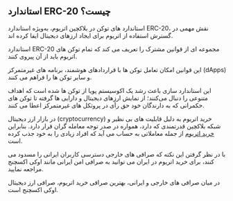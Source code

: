 

## استاندارد ERC-20 چیست؟

استاندارد های توکن در بلاکچین اتریوم، به‌ویژه استاندارد ERC-20، نقش مهمی در گسترش استفاده از اتریوم برای ایجاد ارزهای دیجیتال ایفا کرده‌ اند.

استاندارد ERC-20 مجموعه‌ ای از قوانین مشترک را تعریف می‌ کند که تمام توکن‌ های اتریوم باید از آن پیروی کنند.

این قوانین امکان تعامل توکن‌ ها با قراردادهای هوشمند، برنامه‌ های غیرمتمرکز (dApps) و سایر توکن‌ ها را فراهم می‌ کنند.

این استاندارد سازی باعث رشد یک اکوسیستم پویا از توکن‌ ها شده است که اهداف متنوعی را دنبال می‌کنند؛ از نمایش ارزهای دیجیتال و دارایی‌ ها گرفته تا توکن‌ های حکمرانی که به دارندگان خود حق رأی در پروتکل‌ های غیرمتمرکز اعطا می‌ کنند.

  

در بازار ارز دیجیتال (cryptocurrency) خرید اتریوم به دلیل قابلیت های بی نظیر و شبکه بلاکچین قدرتمندی که دارد، همواره در صدر توجه معامله گران قرار دارد. بنابراین [خرید اتریوم](https://ok-ex.io/buy-and-sell/ETH/) از جمله معاملاتی به حساب می آید که افراد زیادی را به خود جذب کرده است.

با در نظر گرفتن این نکته که صرافی های خارجی دسترسی کاربران ایرانی را مسدود می کنند، برای خرید اتریوم در ایران می توانید به صرافی امن ایرانی مانند اوکی اکسچنج مراجعه نمایید.

در میان صرافی های خارجی و ایرانی، بهترین صرافی خرید اتریوم، صرافی ارز دیجیتال اوکی اکسچنج است.
